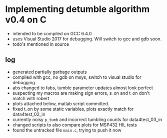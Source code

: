 # Implementing detumble algorithm v0.4 on C
 - intended to be compiled on GCC 6.4.0 
 - uses Visual Studio 2017 for debugging. Will switch to gcc and gdb soon.
 - todo's mentioned in source
 
## log 
- generated partially garbage outputs
- compiled with gcc, no gdb on msys, switch to visual studio for debugging
- abs changed to fabs, tumble parameter updates almost look perfect
- suspecting my macros are making sign errors, s_on and t_on don't match with robert
- plots attached below, matlab script committed.
- fixed t_on by some static variables, plots exactly match for data4test_02_in
- currently noisy `p_tumb` and incorrect tumbling counts for data4test_03_in
- changed scripts to also compare plots for MSP432 HIL tests
- found the untracked file `main.c`, trying to push it now
